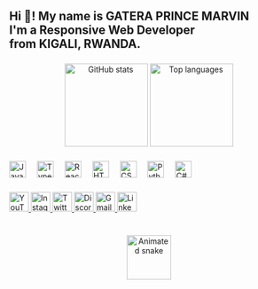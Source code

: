 <h2 align="left">
  Hi 👋! My name is <strong>GATERA PRINCE MARVIN</strong> <br>
  I'm a Responsive Web Developer <br>
  from KIGALI, RWANDA.
</h2>

###

<div align="center">
  <img src="https://github-readme-stats.vercel.app/api?username=GATERA-glitch&hide_title=false&hide_rank=false&show_icons=true&include_all_commits=true&count_private=true&disable_animations=false&theme=dracula&locale=en&hide_border=false" 
       height="150" alt="GitHub stats" />
  <img src="https://github-readme-stats.vercel.app/api/top-langs?username=GATERA-glitch&locale=en&hide_title=false&layout=compact&card_width=320&langs_count=5&theme=dracula&hide_border=false" 
       height="150" alt="Top languages" />
</div>

###

<div align="left">
  <img src="https://cdn.jsdelivr.net/gh/devicons/devicon/icons/javascript/javascript-original.svg" height="30" alt="JavaScript" />
  <img width="12" />
  <img src="https://cdn.jsdelivr.net/gh/devicons/devicon/icons/typescript/typescript-original.svg" height="30" alt="TypeScript" />
  <img width="12" />
  <img src="https://cdn.jsdelivr.net/gh/devicons/devicon/icons/react/react-original.svg" height="30" alt="React" />
  <img width="12" />
  <img src="https://cdn.jsdelivr.net/gh/devicons/devicon/icons/html5/html5-original.svg" height="30" alt="HTML5" />
  <img width="12" />
  <img src="https://cdn.jsdelivr.net/gh/devicons/devicon/icons/css3/css3-original.svg" height="30" alt="CSS3" />
  <img width="12" />
  <img src="https://cdn.jsdelivr.net/gh/devicons/devicon/icons/python/python-original.svg" height="30" alt="Python" />
  <img width="12" />
  <img src="https://cdn.jsdelivr.net/gh/devicons/devicon/icons/csharp/csharp-original.svg" height="30" alt="C#" />
</div>

###

<div align="left">
  <a href="https://www.youtube.com/@Big_man_celebrity">
    <img src="https://img.shields.io/static/v1?message=YouTube&logo=youtube&color=FF0000&style=for-the-badge" height="35" alt="YouTube" />
  </a>
  <a href="https://www.instagram.com/wrld.of_teenox_uzii/">
    <img src="https://img.shields.io/static/v1?message=Instagram&logo=instagram&color=E4405F&style=for-the-badge" height="35" alt="Instagram" />
  </a>
  <a href="https://x.com/Ni_muebue">
    <img src="https://img.shields.io/static/v1?message=Twitter&logo=twitter&color=1DA1F2&style=for-the-badge" height="35" alt="Twitter" />
  </a>
  <a href="https://discord.gg/YMgBrNnq">
    <img src="https://img.shields.io/static/v1?message=Discord&logo=discord&color=7289DA&style=for-the-badge" height="35" alt="Discord" />
  </a>
  <a href="mailto:gateraprincemarvin@gmail.com">
    <img src="https://img.shields.io/static/v1?message=Gmail&logo=gmail&color=D14836&style=for-the-badge" height="35" alt="Gmail" />
  </a>
  <a href="https://linkedin.com/in/gatera-prince-marvin-b207a022b">
    <img src="https://img.shields.io/static/v1?message=LinkedIn&logo=linkedin&color=0077B5&style=for-the-badge" height="35" alt="LinkedIn" />
  </a>
</div>

###

<br clear="both">

<!-- Snake animation as GIF -->
<div align="center">
  <img src="https://media.giphy.com/media/3o7aD6vbfG2X48mQ7C/giphy.gif" alt="Animated snake" height="80"/>
</div>
